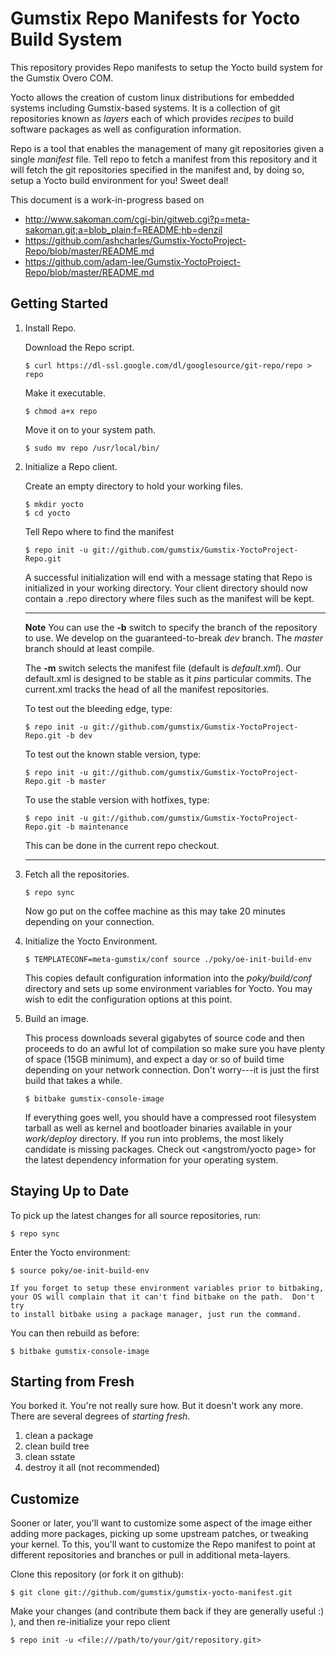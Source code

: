 Gumstix Repo Manifests for Yocto Build System
=============================================
This repository provides Repo manifests to setup the Yocto build system for
the Gumstix Overo COM.

Yocto allows the creation of custom linux distributions for embedded systems
including Gumstix-based systems.  It is a collection of git repositories known
as *layers* each of which provides *recipes* to build software packages as well
as configuration information.

Repo is a tool that enables the management of many git repositories given a
single *manifest* file.  Tell repo to fetch a manifest from this repository and
it will fetch the git repositories specified in the manifest and, by doing so,
setup a Yocto build environment for you!  Sweet deal!

This document is a work-in-progress based on

 * http://www.sakoman.com/cgi-bin/gitweb.cgi?p=meta-sakoman.git;a=blob_plain;f=README;hb=denzil
 * https://github.com/ashcharles/Gumstix-YoctoProject-Repo/blob/master/README.md
 * https://github.com/adam-lee/Gumstix-YoctoProject-Repo/blob/master/README.md

Getting Started
---------------
1.  Install Repo.

    Download the Repo script.

        $ curl https://dl-ssl.google.com/dl/googlesource/git-repo/repo > repo

    Make it executable.

        $ chmod a+x repo

    Move it on to your system path.

        $ sudo mv repo /usr/local/bin/

2.  Initialize a Repo client.

    Create an empty directory to hold your working files.

        $ mkdir yocto
        $ cd yocto

    Tell Repo where to find the manifest

        $ repo init -u git://github.com/gumstix/Gumstix-YoctoProject-Repo.git 

    A successful initialization will end with a message stating that Repo is
    initialized in your working directory. Your client directory should now
    contain a .repo directory where files such as the manifest will be kept.
    ***
    **Note**
    You can use the **-b** switch to specify the branch of the repository
    to use.  We develop on the guaranteed-to-break *dev* branch.  The *master*
    branch should at least compile.

    The **-m** switch selects the manifest file (default is *default.xml*).
    Our default.xml is designed to be stable as it *pins* particular commits.
    The current.xml tracks the head of all the manifest repositories.

    To test out the bleeding edge, type:

        $ repo init -u git://github.com/gumstix/Gumstix-YoctoProject-Repo.git -b dev
    
    To test out the known stable version, type:

        $ repo init -u git://github.com/gumstix/Gumstix-YoctoProject-Repo.git -b master

    To use the stable version with hotfixes, type: 

        $ repo init -u git://github.com/gumstix/Gumstix-YoctoProject-Repo.git -b maintenance
       
    This can be done in the current repo checkout.
    ***

3.  Fetch all the repositories.

        $ repo sync

    Now go put on the coffee machine as this may take 20 minutes depending on
    your connection.

4.  Initialize the Yocto Environment.

        $ TEMPLATECONF=meta-gumstix/conf source ./poky/oe-init-build-env

    This copies default configuration information into the *poky/build/conf*
    directory and sets up some environment variables for Yocto.  You may
    wish to edit the configuration options at this point.

5.  Build an image.

    This process downloads several gigabytes of source code and then proceeds to
    do an awful lot of compilation so make sure you have plenty of space (15GB
    minimum), and expect a day or so of build time depending on your network
    connection.  Don't worry---it is just the first build that takes a while.

        $ bitbake gumstix-console-image

    If everything goes well, you should have a compressed root filesystem
    tarball as well as kernel and bootloader binaries available in your
    *work/deploy* directory.  If you run into problems, the most likely
    candidate is missing packages.  Check out <angstrom/yocto page> for the
    latest dependency information for your operating system.

Staying Up to Date
------------------
To pick up the latest changes for all source repositories, run:

    $ repo sync

Enter the Yocto environment:

    $ source poky/oe-init-build-env

    If you forget to setup these environment variables prior to bitbaking,
    your OS will complain that it can't find bitbake on the path.  Don't try
    to install bitbake using a package manager, just run the command.

You can then rebuild as before:

    $ bitbake gumstix-console-image

Starting from Fresh
-------------------
You borked it.  You're not really sure how.  But it doesn't work any more.
There are several degrees of *starting fresh*.

 1. clean a package
 2. clean build tree
 3. clean sstate
 4. destroy it all (not recommended)

Customize
---------
Sooner or later, you'll want to customize some aspect of the image either
adding more packages, picking up some upstream patches, or tweaking your kernel.
To this, you'll want to customize the Repo manifest to point at different
repositories and branches or pull in additional meta-layers.

Clone this repository (or fork it on github):

    $ git clone git://github.com/gumstix/gumstix-yocto-manifest.git

Make your changes (and contribute them back if they are generally useful :) ),
and then re-initialize your repo client

    $ repo init -u <file:///path/to/your/git/repository.git>

